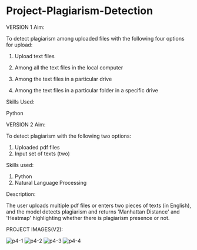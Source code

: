 # Project-Plagiarism-Detection

VERSION 1
Aim:

To detect plagiarism among uploaded files with the following four options for upload:

1. Upload text files

2. Among all the text files in the local computer

3. Among the text files in a particular drive

4. Among the text files in a particular folder in a specific drive

Skills Used:

Python

VERSION 2
Aim:

To detect plagiarism with the following two options:

1. Uploaded pdf files
2. Input set of texts (two)

Skills used:

1. Python
2. Natural Language Processing

Description:

The user uploads multiple pdf files or enters two pieces of texts (in English), and the model detects plagiarism and returns 'Manhattan Distance' and 'Heatmap' highlighting whether there is plagiarism presence or not.

PROJECT IMAGES(V2):

![p4-1](https://github.com/user-attachments/assets/ae7c080e-c31c-4c9a-aeaf-5ad17f4d9e10)
![p4-2](https://github.com/user-attachments/assets/5e815f53-2543-44ae-9092-a9ecd958cab6)
![p4-3](https://github.com/user-attachments/assets/bfc0bb62-5e0d-4ccd-b84e-6f69549f3c94)
![p4-4](https://github.com/user-attachments/assets/5f40c7ff-1540-4c0a-9a7d-377a147585ae)





